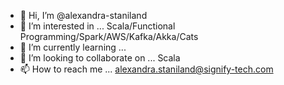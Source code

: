 - 👋 Hi, I’m @alexandra-staniland
- 👀 I’m interested in ... Scala/Functional Programming/Spark/AWS/Kafka/Akka/Cats
- 🌱 I’m currently learning ...
- 💞️ I’m looking to collaborate on ... Scala 
- 📫 How to reach me ... alexandra.staniland@signify-tech.com

<!---
alexandra-staniland/alexandra-staniland is a ✨ special ✨ repository because its `README.md` (this file) appears on your GitHub profile.
You can click the Preview link to take a look at your changes.
--->
